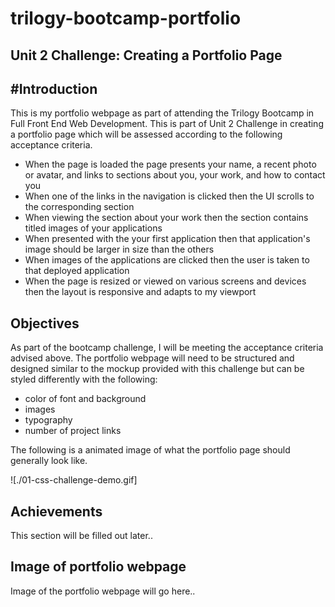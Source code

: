 # trilogy-bootcamp-portfolio

## Unit 2 Challenge: Creating a Portfolio Page

## #Introduction

This is my portfolio webpage as part of attending the Trilogy Bootcamp in Full Front End Web Development. This is part of Unit 2 Challenge in creating a portfolio page which will be assessed according to the following acceptance criteria.

- When the page is loaded the page presents your name, a recent photo or avatar, and links to sections about you, your work, and how to contact you
- When one of the links in the navigation is clicked then the UI scrolls to the corresponding section
- When viewing the section about your work then the section contains titled images of your applications
- When presented with the your first application then that application's image should be larger in size than the others
- When images of the applications are clicked then the user is taken to that deployed application
- When the page is resized or viewed on various screens and devices then the layout is responsive and adapts to my viewport

## Objectives

As part of the bootcamp challenge, I will be meeting the acceptance criteria advised above. The portfolio webpage will need to be structured and designed similar to the mockup provided with this challenge but can be styled differently with the following:

- color of font and background
- images
- typography
- number of project links

The following is a animated image of what the portfolio page should generally look like.

![./01-css-challenge-demo.gif]

## Achievements

This section will be filled out later..

## Image of portfolio webpage

Image of the portfolio webpage will go here..
